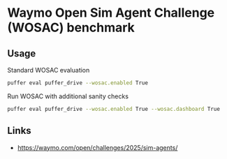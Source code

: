 # Waymo Open Sim Agent Challenge (WOSAC) benchmark

## Usage

Standard WOSAC evaluation
```bash
puffer eval puffer_drive --wosac.enabled True
```

Run WOSAC with additional sanity checks
```bash
puffer eval puffer_drive --wosac.enabled True --wosac.dashboard True
```

## Links

- https://waymo.com/open/challenges/2025/sim-agents/
